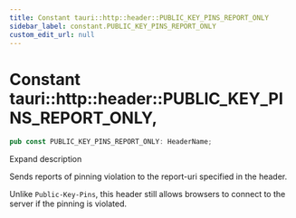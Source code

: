 ```yaml
---
title: Constant tauri::http::header::PUBLIC_KEY_PINS_REPORT_ONLY
sidebar_label: constant.PUBLIC_KEY_PINS_REPORT_ONLY
custom_edit_url: null
---
```


  # Constant tauri::http&#x3A;:header::PUBLIC_KEY_PINS_REPORT_ONLY,

```rs
pub const PUBLIC_KEY_PINS_REPORT_ONLY: HeaderName;
```

Expand description

Sends reports of pinning violation to the report-uri specified in the header.

Unlike `Public-Key-Pins`, this header still allows browsers to connect to the server if the pinning is violated.
  